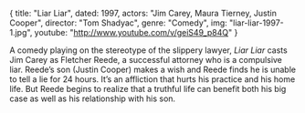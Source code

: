 {
  title: "Liar Liar",
  dated: 1997,
  actors: "Jim Carey, Maura Tierney, Justin Cooper",
  director: "Tom Shadyac",
  genre: "Comedy",
  img: "liar-liar-1997-1.jpg",
  youtube: "http://www.youtube.com/v/geiS49_p84Q"
}

A comedy playing on the stereotype of the slippery lawyer, _Liar Liar_ casts Jim Carey as Fletcher Reede, a successful attorney who is a compulsive liar. Reede’s son (Justin Cooper) makes a wish and Reede finds he is unable to tell a lie for 24 hours. It’s an affliction that hurts his practice and his home life. But Reede begins to realize that a truthful life can benefit both his big case as well as his relationship with his son. 